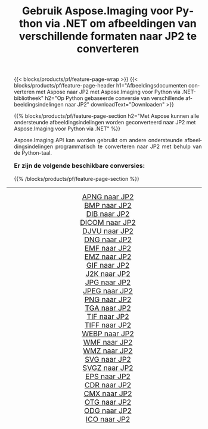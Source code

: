﻿---
title: Gebruik Aspose.Imaging voor Python via .NET om afbeeldingen van verschillende formaten naar JP2 te converteren 
weight: 3920
url: /nl/python-net/conversion/to/jp2/ 
lang: nl
langdirlevel: 2
locales: zh-hans,ja,it,ru,de,es,fr,nl,id,lt,pl,pt,vi,tr,ko,zh-hant,ar,hi,th,sv,cs,uk,he
description: U kunt Aspose.Imaging voor Python gebruiken via de .NET-bibliotheek om van verschillende formaten naar JP2 te converteren
---

{{< blocks/products/pf/feature-page-wrap >}}
{{< blocks/products/pf/feature-page-header h1="Afbeeldingsdocumenten converteren met Aspose naar JP2 met Aspose.Imaging voor Python via .NET-bibliotheek" h2="Op Python gebaseerde conversie van verschillende afbeeldingsindelingen naar JP2" downloadText="Downloaden" >}}


{{% blocks/products/pf/feature-page-section  h2="Met Aspose kunnen alle ondersteunde afbeeldingsindelingen worden geconverteerd naar JP2 met Aspose.Imaging voor Python via .NET" %}}
<p align=justify>Aspose.Imaging API kan worden gebruikt om andere ondersteunde afbeeldingsindelingen programmatisch te converteren naar JP2 met behulp van de Python-taal.</p>
<h3 style="margin-top:16px;">
Er zijn de volgende beschikbare conversies:
</h3>
{{% /blocks/products/pf/feature-page-section %}}
<div class="container-fluid productfamilypage bg-gray">
    <div class="convertypes bg-gray agp-content section">
        <div class="container">
		<hr style="margin-left:-20px;"/>
		<div class="row other-converters" style="gap: 10px;font-size: 19px;text-align:center;">
		    <div class='col-md-3 other-converter remove-lp remove-rp'><a href="/imaging/nl/python-net/conversion/apng-to-jp2/" style="padding:15px;">APNG naar JP2</a></div>
<div class='col-md-3 other-converter remove-lp remove-rp'><a href="/imaging/nl/python-net/conversion/bmp-to-jp2/" style="padding:15px;">BMP naar JP2</a></div>
<div class='col-md-3 other-converter remove-lp remove-rp'><a href="/imaging/nl/python-net/conversion/dib-to-jp2/" style="padding:15px;">DIB naar JP2</a></div>
<div class='col-md-3 other-converter remove-lp remove-rp'><a href="/imaging/nl/python-net/conversion/dicom-to-jp2/" style="padding:15px;">DICOM naar JP2</a></div>
<div class='col-md-3 other-converter remove-lp remove-rp'><a href="/imaging/nl/python-net/conversion/djvu-to-jp2/" style="padding:15px;">DJVU naar JP2</a></div>
<div class='col-md-3 other-converter remove-lp remove-rp'><a href="/imaging/nl/python-net/conversion/dng-to-jp2/" style="padding:15px;">DNG naar JP2</a></div>
<div class='col-md-3 other-converter remove-lp remove-rp'><a href="/imaging/nl/python-net/conversion/emf-to-jp2/" style="padding:15px;">EMF naar JP2</a></div>
<div class='col-md-3 other-converter remove-lp remove-rp'><a href="/imaging/nl/python-net/conversion/emz-to-jp2/" style="padding:15px;">EMZ naar JP2</a></div>
<div class='col-md-3 other-converter remove-lp remove-rp'><a href="/imaging/nl/python-net/conversion/gif-to-jp2/" style="padding:15px;">GIF naar JP2</a></div>
<div class='col-md-3 other-converter remove-lp remove-rp'><a href="/imaging/nl/python-net/conversion/j2k-to-jp2/" style="padding:15px;">J2K naar JP2</a></div>
<div class='col-md-3 other-converter remove-lp remove-rp'><a href="/imaging/nl/python-net/conversion/jpg-to-jp2/" style="padding:15px;">JPG naar JP2</a></div>
<div class='col-md-3 other-converter remove-lp remove-rp'><a href="/imaging/nl/python-net/conversion/jpeg-to-jp2/" style="padding:15px;">JPEG naar JP2</a></div>
<div class='col-md-3 other-converter remove-lp remove-rp'><a href="/imaging/nl/python-net/conversion/png-to-jp2/" style="padding:15px;">PNG naar JP2</a></div>
<div class='col-md-3 other-converter remove-lp remove-rp'><a href="/imaging/nl/python-net/conversion/tga-to-jp2/" style="padding:15px;">TGA naar JP2</a></div>
<div class='col-md-3 other-converter remove-lp remove-rp'><a href="/imaging/nl/python-net/conversion/tif-to-jp2/" style="padding:15px;">TIF naar JP2</a></div>
<div class='col-md-3 other-converter remove-lp remove-rp'><a href="/imaging/nl/python-net/conversion/tiff-to-jp2/" style="padding:15px;">TIFF naar JP2</a></div>
<div class='col-md-3 other-converter remove-lp remove-rp'><a href="/imaging/nl/python-net/conversion/webp-to-jp2/" style="padding:15px;">WEBP naar JP2</a></div>
<div class='col-md-3 other-converter remove-lp remove-rp'><a href="/imaging/nl/python-net/conversion/wmf-to-jp2/" style="padding:15px;">WMF naar JP2</a></div>
<div class='col-md-3 other-converter remove-lp remove-rp'><a href="/imaging/nl/python-net/conversion/wmz-to-jp2/" style="padding:15px;">WMZ naar JP2</a></div>
<div class='col-md-3 other-converter remove-lp remove-rp'><a href="/imaging/nl/python-net/conversion/svg-to-jp2/" style="padding:15px;">SVG naar JP2</a></div>
<div class='col-md-3 other-converter remove-lp remove-rp'><a href="/imaging/nl/python-net/conversion/svgz-to-jp2/" style="padding:15px;">SVGZ naar JP2</a></div>
<div class='col-md-3 other-converter remove-lp remove-rp'><a href="/imaging/nl/python-net/conversion/eps-to-jp2/" style="padding:15px;">EPS naar JP2</a></div>
<div class='col-md-3 other-converter remove-lp remove-rp'><a href="/imaging/nl/python-net/conversion/cdr-to-jp2/" style="padding:15px;">CDR naar JP2</a></div>
<div class='col-md-3 other-converter remove-lp remove-rp'><a href="/imaging/nl/python-net/conversion/cmx-to-jp2/" style="padding:15px;">CMX naar JP2</a></div>
<div class='col-md-3 other-converter remove-lp remove-rp'><a href="/imaging/nl/python-net/conversion/otg-to-jp2/" style="padding:15px;">OTG naar JP2</a></div>
<div class='col-md-3 other-converter remove-lp remove-rp'><a href="/imaging/nl/python-net/conversion/odg-to-jp2/" style="padding:15px;">ODG naar JP2</a></div>
<div class='col-md-3 other-converter remove-lp remove-rp'><a href="/imaging/nl/python-net/conversion/ico-to-jp2/" style="padding:15px;">ICO naar JP2</a></div>
                </div>
        </div>
    </div>
</div>
<br/>

